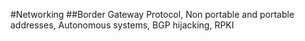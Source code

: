 #Networking
##Border Gateway Protocol, Non portable and portable addresses, Autonomous systems, BGP hijacking, RPKI 
